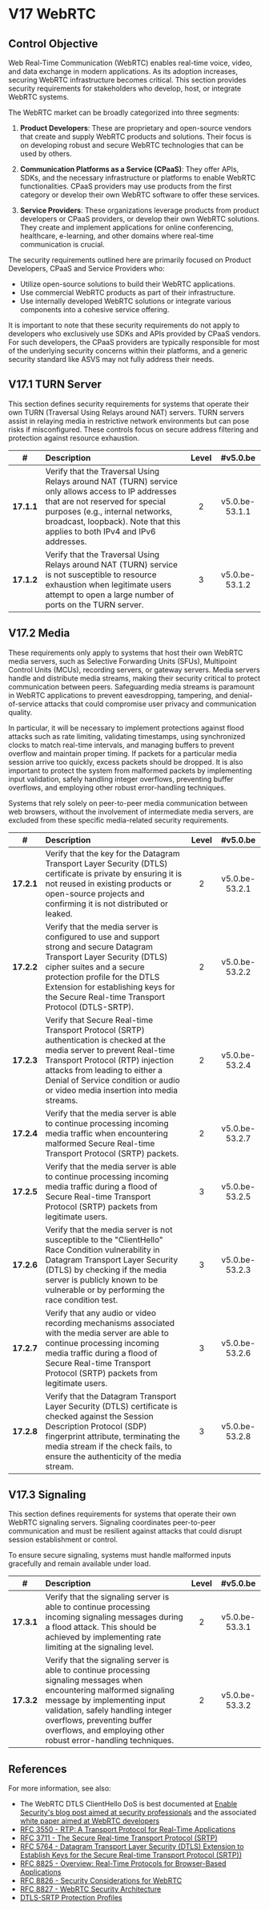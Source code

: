 # V17 WebRTC

## Control Objective

Web Real-Time Communication (WebRTC) enables real-time voice, video, and data exchange in modern applications. As its adoption increases, securing WebRTC infrastructure becomes critical. This section provides security requirements for stakeholders who develop, host, or integrate WebRTC systems.

The WebRTC market can be broadly categorized into three segments:

1. **Product Developers**: These are proprietary and open-source vendors that create and supply WebRTC products and solutions. Their focus is on developing robust and secure WebRTC technologies that can be used by others.

2. **Communication Platforms as a Service (CPaaS)**: They offer APIs, SDKs, and the necessary infrastructure or platforms to enable WebRTC functionalities. CPaaS providers may use products from the first category or develop their own WebRTC software to offer these services.

3. **Service Providers**: These organizations leverage products from product developers or CPaaS providers, or develop their own WebRTC solutions. They create and implement applications for online conferencing, healthcare, e-learning, and other domains where real-time communication is crucial.

The security requirements outlined here are primarily focused on Product Developers, CPaaS and Service Providers who:

* Utilize open-source solutions to build their WebRTC applications.
* Use commercial WebRTC products as part of their infrastructure.
* Use internally developed WebRTC solutions or integrate various components into a cohesive service offering.

It is important to note that these security requirements do not apply to developers who exclusively use SDKs and APIs provided by CPaaS vendors. For such developers, the CPaaS providers are typically responsible for most of the underlying security concerns within their platforms, and a generic security standard like ASVS may not fully address their needs.

## V17.1 TURN Server

This section defines security requirements for systems that operate their own TURN (Traversal Using Relays around NAT) servers. TURN servers assist in relaying media in restrictive network environments but can pose risks if misconfigured. These controls focus on secure address filtering and protection against resource exhaustion.

| # | Description | Level | #v5.0.be |
| :---: | :--- | :---: | :---: |
| **17.1.1** | Verify that the Traversal Using Relays around NAT (TURN) service only allows access to IP addresses that are not reserved for special purposes (e.g., internal networks, broadcast, loopback). Note that this applies to both IPv4 and IPv6 addresses. | 2 | v5.0.be-53.1.1 |
| **17.1.2** | Verify that the Traversal Using Relays around NAT (TURN) service is not susceptible to resource exhaustion when legitimate users attempt to open a large number of ports on the TURN server. | 3 | v5.0.be-53.1.2 |

## V17.2 Media

These requirements only apply to systems that host their own WebRTC media servers, such as Selective Forwarding Units (SFUs), Multipoint Control Units (MCUs), recording servers, or gateway servers. Media servers handle and distribute media streams, making their security critical to protect communication between peers. Safeguarding media streams is paramount in WebRTC applications to prevent eavesdropping, tampering, and denial-of-service attacks that could compromise user privacy and communication quality.

In particular, it will be necessary to implement protections against flood attacks such as rate limiting, validating timestamps, using synchronized clocks to match real-time intervals, and managing buffers to prevent overflow and maintain proper timing. If packets for a particular media session arrive too quickly, excess packets should be dropped. It is also important to protect the system from malformed packets by implementing input validation, safely handling integer overflows, preventing buffer overflows, and employing other robust error-handling techniques.

Systems that rely solely on peer-to-peer media communication between web browsers, without the involvement of intermediate media servers, are excluded from these specific media-related security requirements.

| # | Description | Level | #v5.0.be |
| :---: | :--- | :---: | :---: |
| **17.2.1** | Verify that the key for the Datagram Transport Layer Security (DTLS) certificate is private by ensuring it is not reused in existing products or open-source projects and confirming it is not distributed or leaked. | 2 | v5.0.be-53.2.1 |
| **17.2.2** | Verify that the media server is configured to use and support strong and secure Datagram Transport Layer Security (DTLS) cipher suites and a secure protection profile for the DTLS Extension for establishing keys for the Secure Real-time Transport Protocol (DTLS-SRTP). | 2 | v5.0.be-53.2.2 |
| **17.2.3** | Verify that Secure Real-time Transport Protocol (SRTP) authentication is checked at the media server to prevent Real-time Transport Protocol (RTP) injection attacks from leading to either a Denial of Service condition or audio or video media insertion into media streams. | 2 | v5.0.be-53.2.4 |
| **17.2.4** | Verify that the media server is able to continue processing incoming media traffic when encountering malformed Secure Real-time Transport Protocol (SRTP) packets. | 2 | v5.0.be-53.2.7 |
| **17.2.5** | Verify that the media server is able to continue processing incoming media traffic during a flood of Secure Real-time Transport Protocol (SRTP) packets from legitimate users. | 3 | v5.0.be-53.2.5 |
| **17.2.6** | Verify that the media server is not susceptible to the "ClientHello" Race Condition vulnerability in Datagram Transport Layer Security (DTLS) by checking if the media server is publicly known to be vulnerable or by performing the race condition test. | 3 | v5.0.be-53.2.3 |
| **17.2.7** | Verify that any audio or video recording mechanisms associated with the media server are able to continue processing incoming media traffic during a flood of Secure Real-time Transport Protocol (SRTP) packets from legitimate users. | 3 | v5.0.be-53.2.6 |
| **17.2.8** | Verify that the Datagram Transport Layer Security (DTLS) certificate is checked against the Session Description Protocol (SDP) fingerprint attribute, terminating the media stream if the check fails, to ensure the authenticity of the media stream. | 3 | v5.0.be-53.2.8 |

## V17.3 Signaling

This section defines requirements for systems that operate their own WebRTC signaling servers. Signaling coordinates peer-to-peer communication and must be resilient against attacks that could disrupt session establishment or control.

To ensure secure signaling, systems must handle malformed inputs gracefully and remain available under load.

| # | Description | Level | #v5.0.be |
| :---: | :--- | :---: | :---: |
| **17.3.1** | Verify that the signaling server is able to continue processing incoming signaling messages during a flood attack. This should be achieved by implementing rate limiting at the signaling level. | 2 | v5.0.be-53.3.1 |
| **17.3.2** | Verify that the signaling server is able to continue processing signaling messages when encountering malformed signaling message by implementing input validation, safely handling integer overflows, preventing buffer overflows, and employing other robust error-handling techniques. | 2 | v5.0.be-53.3.2 |

## References

For more information, see also:

* The WebRTC DTLS ClientHello DoS is best documented at [Enable Security's blog post aimed at security professionals](https://www.enablesecurity.com/blog/novel-dos-vulnerability-affecting-webrtc-media-servers/) and the associated [white paper aimed at WebRTC developers](https://www.enablesecurity.com/blog/webrtc-hello-race-conditions-paper/)
* [RFC 3550 - RTP: A Transport Protocol for Real-Time Applications](https://www.rfc-editor.org/rfc/rfc3550)
* [RFC 3711 - The Secure Real-time Transport Protocol (SRTP)](https://datatracker.ietf.org/doc/html/rfc3711)
* [RFC 5764 - Datagram Transport Layer Security (DTLS) Extension to Establish Keys for the Secure Real-time Transport Protocol (SRTP))](https://datatracker.ietf.org/doc/html/rfc5764)
* [RFC 8825 - Overview: Real-Time Protocols for Browser-Based Applications](https://www.rfc-editor.org/info/rfc8825)
* [RFC 8826 - Security Considerations for WebRTC](https://www.rfc-editor.org/info/rfc8826)
* [RFC 8827 - WebRTC Security Architecture](https://www.rfc-editor.org/info/rfc8827)
* [DTLS-SRTP Protection Profiles](https://www.iana.org/assignments/srtp-protection/srtp-protection.xhtml)
